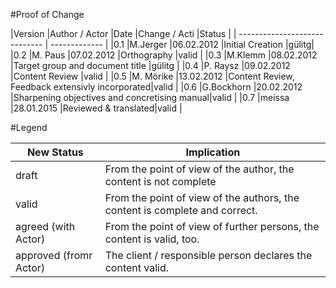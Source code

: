 #Proof of Change
	
|Version	|Author / Actor					|Date		|Change /  Acti	|Status	|
| ----------------------------- 	| ------------- |
|0.1		|M.Jerger						|06.02.2012	|Initial Creation	|gülitg|
|0.2		|M. Paus	|07.02.2012	|Orthography	|valid	|
|0.3		|M.Klemm						|08.02.2012	|Target group and document title |gülitg	|
|0.4		|P. Raysz						|09.02.2012	|Content Review |valid	|
|0.5		|M. Mörike						|13.02.2012	|Content Review, Feedback extensivly incorporated|valid	|
|0.6		|G.Bockhorn						|20.02.2012	|Sharpening objectives and concretising manual|valid	|
|0.7		|meissa					|28.01.2015	|Reviewed & translated|valid	|




#Legend

|New Status						|Implication	|
| ----------------------------- 	| ------------- |
|draft							|From the point of view of the author, the content is not complete|
|valid								|From the point of view of the authors, the content is complete and correct.|
|agreed (with Actor)|From the point of view of further persons, the content is valid, too.|
|approved (fromr Actor)	|The client / responsible person declares the content valid.|

